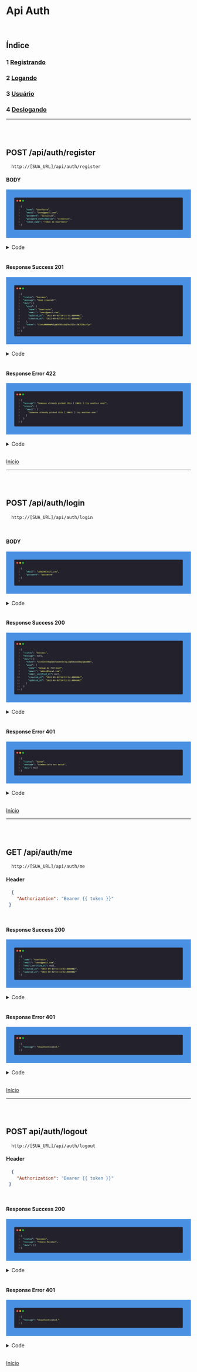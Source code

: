 # Api Auth

<br/>

## Índice
### 1 [Registrando](#post-apiauthregister)
### 2 [Logando](#post-apiauthlogin)
### 3 [Usuário](#get-apiauthme)
### 4 [Deslogando](#post-apiauthlogout)

<hr>
<br/>
<br/>

## POST /api/auth/register

```
  http://[SUA_URL]/api/auth/register
```

#### BODY

![Body register](/img/body_register_auth.png)

<details> 
  <summary>Code</summary>

```json
{
    "name": "UserTeste",
    "email": "User@gmail.com",
    "password": "123123123",
    "password_confirmation": "123123123",
    "token_name": "Token do UserTeste"
}
```

</details>

<br/>

#### Response Success 201

![Response](/img/response_success_register.png)

<details> 
  <summary>Code</summary>

```json
{
    "status": "Success",
    "message": "User created!",
    "data": {
        "user": {
        "name": "UserTeste",
        "email": "user@gmail.com",
        "updated_at": "2022-09-02T14:11:52.000000Z",
        "created_at": "2022-09-02T14:11:52.000000Z"
        },
        "token": "1|etuMWNMmMVIgWOfDDiibQFhuIG3cc5NJS2RzzTys"
    }
}
```

</details>

<br/>

#### Response Error 422

![Response](/img/response_error_register.png)

<details> 
  <summary>Code</summary>

```json
{
  "message": "Someone already picked this [ EMAIL ] try another one!",
  "errors": {
    "email": [
      "Someone already picked this [ EMAIL ] try another one!"
    ]
  }
}
```

</details>

<br>

[Início](#api-auth)

<hr>
<br/>
<br/>

## POST /api/auth/login

```
  http://[SUA_URL]/api/auth/login
```
<br/>

#### BODY

![Body login](/img/body_login.png)

<details> 
  <summary>Code</summary>

```json
{
    "email": "admin@local.com",
    "password": "password"
}
```

</details>

<br/>

#### Response Success 200

![Response](/img/response_success_login.png)

<details> 
  <summary>Code</summary>

```json
{
  "status": "Success",
  "message": null,
  "data": {
    "token": "2|n53V5YRqOEkFUaVmt6rJqLvQB5b1b66NqlQkOdMK",
    "user": {
      "name": "Braum de freljord",
      "email": "admin@local.com",
      "email_verified_at": null,
      "created_at": "2022-09-02T14:11:52.000000Z",
      "updated_at": "2022-09-02T14:11:52.000000Z"
    }
  }
}
```

</details>

<br/>

#### Response Error 401

![Response](/img/response_error_login_auth.png)

<details> 
  <summary>Code</summary>

```json
{
  "status": "Error",
  "message": "Credentials not match",
  "data": null
}
```

</details>

<br>

[Início](#api-auth)

<hr>
<br/>
<br/>


## GET /api/auth/me

```
  http://[SUA_URL]/api/auth/me
```
#### Header

```json
  { 
    "Authorization": "Bearer {{ token }}"
 }
```

<br/>

#### Response Success 200

![Response](/img/response_success_me_auth.png)

<details> 
  <summary>Code</summary>

```json
{
  "name": "UserTeste",
  "email": "user@gmail.com",
  "email_verified_at": null,
  "created_at": "2022-09-02T14:11:52.000000Z",
  "updated_at": "2022-09-02T14:11:52.000000Z"
}
```

</details>

<br/>

#### Response Error 401

![Response](/img/response_error_me_auth.png)

<details> 
  <summary>Code</summary>

```json
{
  "message": "Unauthenticated."
}
```

</details>

<br>

[Início](#api-auth)

<hr>
<br/>
<br/>

## POST api/auth/logout

```
  http://[SUA_URL]/api/auth/logout
```
#### Header

```json
  { 
    "Authorization": "Bearer {{ token }}"
 }
```

<br/>

#### Response Success 200

![Response](/img/response_success_logout_auth.png)

<details> 
  <summary>Code</summary>

```json
{
  "status": "Success",
  "message": "Tokens Revoked",
  "data": []
}
```

</details>

<br/>

#### Response Error 401

![Response](/img/response_error_logout_auth.png)

<details> 
  <summary>Code</summary>

```json
{
  "message": "Unauthenticated."
}
```

</details>

<br>

[Início](#api-auth)

